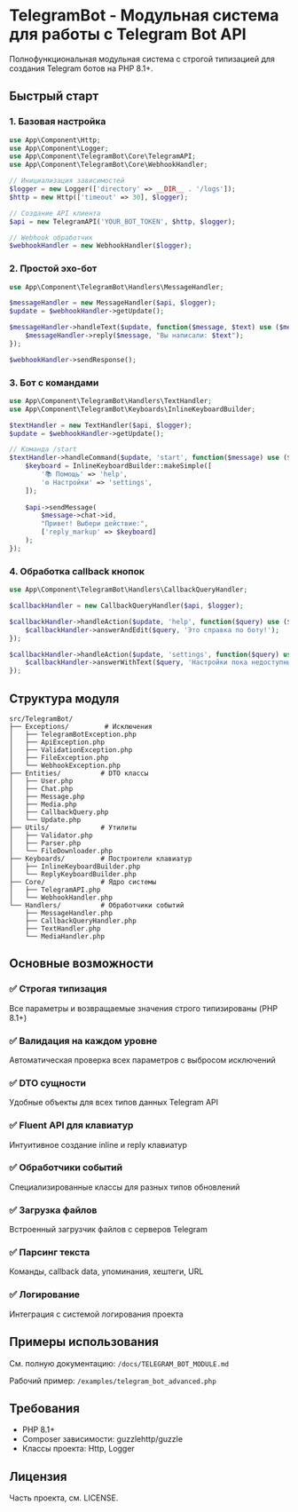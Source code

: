 # TelegramBot - Модульная система для работы с Telegram Bot API

Полнофункциональная модульная система с строгой типизацией для создания Telegram ботов на PHP 8.1+.

## Быстрый старт

### 1. Базовая настройка

```php
use App\Component\Http;
use App\Component\Logger;
use App\Component\TelegramBot\Core\TelegramAPI;
use App\Component\TelegramBot\Core\WebhookHandler;

// Инициализация зависимостей
$logger = new Logger(['directory' => __DIR__ . '/logs']);
$http = new Http(['timeout' => 30], $logger);

// Создание API клиента
$api = new TelegramAPI('YOUR_BOT_TOKEN', $http, $logger);

// Webhook обработчик
$webhookHandler = new WebhookHandler($logger);
```

### 2. Простой эхо-бот

```php
use App\Component\TelegramBot\Handlers\MessageHandler;

$messageHandler = new MessageHandler($api, $logger);
$update = $webhookHandler->getUpdate();

$messageHandler->handleText($update, function($message, $text) use ($messageHandler) {
    $messageHandler->reply($message, "Вы написали: $text");
});

$webhookHandler->sendResponse();
```

### 3. Бот с командами

```php
use App\Component\TelegramBot\Handlers\TextHandler;
use App\Component\TelegramBot\Keyboards\InlineKeyboardBuilder;

$textHandler = new TextHandler($api, $logger);
$update = $webhookHandler->getUpdate();

// Команда /start
$textHandler->handleCommand($update, 'start', function($message) use ($api) {
    $keyboard = InlineKeyboardBuilder::makeSimple([
        '📚 Помощь' => 'help',
        '⚙️ Настройки' => 'settings',
    ]);
    
    $api->sendMessage(
        $message->chat->id,
        "Привет! Выбери действие:",
        ['reply_markup' => $keyboard]
    );
});
```

### 4. Обработка callback кнопок

```php
use App\Component\TelegramBot\Handlers\CallbackQueryHandler;

$callbackHandler = new CallbackQueryHandler($api, $logger);

$callbackHandler->handleAction($update, 'help', function($query) use ($callbackHandler) {
    $callbackHandler->answerAndEdit($query, 'Это справка по боту!');
});

$callbackHandler->handleAction($update, 'settings', function($query) use ($callbackHandler) {
    $callbackHandler->answerWithText($query, 'Настройки пока недоступны');
});
```

## Структура модуля

```
src/TelegramBot/
├── Exceptions/         # Исключения
│   ├── TelegramBotException.php
│   ├── ApiException.php
│   ├── ValidationException.php
│   ├── FileException.php
│   └── WebhookException.php
├── Entities/          # DTO классы
│   ├── User.php
│   ├── Chat.php
│   ├── Message.php
│   ├── Media.php
│   ├── CallbackQuery.php
│   └── Update.php
├── Utils/             # Утилиты
│   ├── Validator.php
│   ├── Parser.php
│   └── FileDownloader.php
├── Keyboards/         # Построители клавиатур
│   ├── InlineKeyboardBuilder.php
│   └── ReplyKeyboardBuilder.php
├── Core/              # Ядро системы
│   ├── TelegramAPI.php
│   └── WebhookHandler.php
└── Handlers/          # Обработчики событий
    ├── MessageHandler.php
    ├── CallbackQueryHandler.php
    ├── TextHandler.php
    └── MediaHandler.php
```

## Основные возможности

### ✅ Строгая типизация
Все параметры и возвращаемые значения строго типизированы (PHP 8.1+)

### ✅ Валидация на каждом уровне
Автоматическая проверка всех параметров с выбросом исключений

### ✅ DTO сущности
Удобные объекты для всех типов данных Telegram API

### ✅ Fluent API для клавиатур
Интуитивное создание inline и reply клавиатур

### ✅ Обработчики событий
Специализированные классы для разных типов обновлений

### ✅ Загрузка файлов
Встроенный загрузчик файлов с серверов Telegram

### ✅ Парсинг текста
Команды, callback data, упоминания, хештеги, URL

### ✅ Логирование
Интеграция с системой логирования проекта

## Примеры использования

См. полную документацию: `/docs/TELEGRAM_BOT_MODULE.md`

Рабочий пример: `/examples/telegram_bot_advanced.php`

## Требования

- PHP 8.1+
- Composer зависимости: guzzlehttp/guzzle
- Классы проекта: Http, Logger

## Лицензия

Часть проекта, см. LICENSE.
